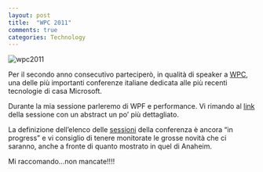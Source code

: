 ```yaml
---
layout: post
title:  "WPC 2011"
comments: true
categories: Technology
---
```



![wpc2011](http://melkio.codiceplastico.com/images/uploads/2011/09/wpc20112.jpg)

Per il secondo anno consecutivo parteciperò, in qualità di speaker a [WPC](http://www.wpc2011.it), una delle più importanti conferenze italiane dedicata alle più recenti tecnologie di casa Microsoft.

Durante la mia sessione parleremo di WPF e performance. Vi rimando al [link](http://www.wpc2011.it/sessions.aspx?sId=3) della sessione con un abstract un po&#8217; più dettagliato.

La definizione dell&#8217;elenco delle [sessioni](http://www.wpc2011.it/sessions.aspx) della conferenza è ancora &#8220;in progress&#8221; e vi consiglio di tenere monitorate le grosse novità che ci saranno, anche a fronte di quanto mostrato in quel di Anaheim.

Mi raccomando&#8230;non mancate!!!!

